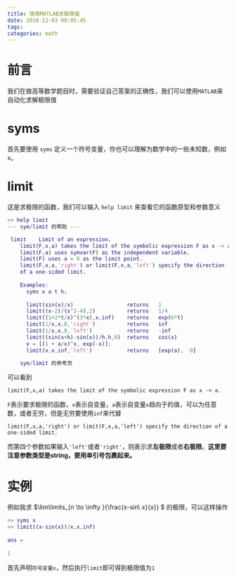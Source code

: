 ```yaml
---
title: 使用MATLAB求极限值
date: 2018-12-03 00:05:45
tags:
categories: math
---
```


# 前言

我们在做高等数学题目时，需要验证自己答案的正确性，我们可以使用`MATLAB`来自动化求解极限值

# syms

首先要使用 `syms` 定义一个符号变量，你也可以理解为数学中的一些未知数，例如x。

# limit

这是求极限的函数，我们可以输入 `help limit` 来查看它的函数原型和参数意义

```matlab
>> help limit
--- sym/limit 的帮助 ---

 limit    Limit of an expression.
    limit(F,x,a) takes the limit of the symbolic expression F as x -> a.
    limit(F,a) uses symvar(F) as the independent variable.
    limit(F) uses a = 0 as the limit point.
    limit(F,x,a,'right') or limit(F,x,a,'left') specify the direction
    of a one-sided limit.
 
    Examples:
      syms x a t h;
 
      limit(sin(x)/x)                 returns   1
      limit((x-2)/(x^2-4),2)          returns   1/4
      limit((1+2*t/x)^(3*x),x,inf)    returns   exp(6*t)
      limit(1/x,x,0,'right')          returns   inf
      limit(1/x,x,0,'left')           returns   -inf
      limit((sin(x+h)-sin(x))/h,h,0)  returns   cos(x)
      v = [(1 + a/x)^x, exp(-x)];
      limit(v,x,inf,'left')           returns   [exp(a),  0]

    sym/limit 的参考页
```

可以看到

`limit(F,x,a) takes the limit of the symbolic expression F as x -> a.`

`F`表示要求极限的函数，`x`表示自变量，`a`表示自变量`x`趋向于的值，可以为任意数，或者无穷，但是无穷要使用`inf`来代替

`limit(F,x,a,'right') or limit(F,x,a,'left') specify the direction of a one-sided limit.`

而第四个参数如果输入`'left'`或者`'right'`，则表示求**左极限**或者**右极限**。**这里要注意参数类型是string，要用单引号包裹起来。**

# 实例

例如我求 $\lim\limits_{n \to \infty }{\frac{x-sin\ x}{x}} $ 的极限，可以这样操作

```matlab
>> syms x
>> limit((x-sin(x))/x,x,inf)
 
ans =
 
1
```

首先声明`符号变量x`，然后执行`limit`即可得到极限值为`1`

